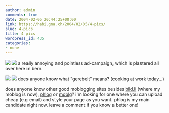 ```yaml
---
author: admin
comments: true
date: 2004-02-05 20:44:25+00:00
link: https://habi.gna.ch/2004/02/05/4-pics/
slug: 4-pics
title: 4 pics
wordpress_id: 435
categories:
- none
---
```


[![](https://habi.gna.ch/blog/images/prokredit2-tm.jpg)](https://habi.gna.ch/blog/images/prokredit2.jpg) [![](https://habi.gna.ch/blog/images/prokredit1-tm.jpg)](https://habi.gna.ch/blog/images/prokredit1.jpg)
a really annoying and pointless ad-campaign, which is plastered all over here in bern.

[![](https://habi.gna.ch/blog/images/gerebelt1-tm.jpg)](https://habi.gna.ch/blog/images/gerebelt1.jpg) [![](https://habi.gna.ch/blog/images/gerebelt2-tm.jpg)](https://habi.gna.ch/blog/images/gerebelt2.jpg)
does anyone know what "gerebelt" means? (cooking at work today...)

does anyone know other good moblogging sites besides [bild.li](https://bild.li/) (where my moblog is now), [phlog](http://www.phlog.net/) or [moblg](http://www.moblg.net/)? i'm looking for one where you can upload cheap (e.g email) and style your page as you want.
phlog is my main candidate right now. leave a comment if you know a better one!
